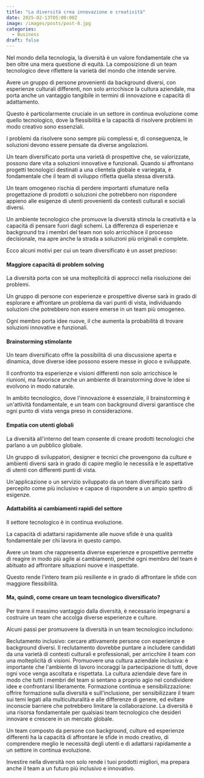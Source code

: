 ```yaml
---
title: "La diversità crea innovazione e creatività"
date: 2025-02-13T05:00:00Z
image: /images/posts/post-8.jpg
categories: 
  - Business
draft: false
---
```


Nel mondo della tecnologia, la diversità è un valore fondamentale che va ben oltre una mera questione di equità. La composizione di un team tecnologico deve riflettere la varietà del mondo che intende servire.

Avere un gruppo di persone provenienti da background diversi, con esperienze culturali differenti, non solo arricchisce la cultura aziendale, ma porta anche un vantaggio tangibile in termini di innovazione e capacità di adattamento.

Questo è particolarmente cruciale in un settore in continua evoluzione come quello tecnologico, dove la flessibilità e la capacità di risolvere problemi in modo creativo sono essenziali.

I problemi da risolvere sono sempre più complessi e, di conseguenza, le soluzioni devono essere pensate da diverse angolazioni.

Un team diversificato porta una varietà di prospettive che, se valorizzate, possono dare vita a soluzioni innovative e funzionali. Quando si affrontano progetti tecnologici destinati a una clientela globale e variegata, è fondamentale che il team di sviluppo rifletta quella stessa diversità.

Un team omogeneo rischia di perdere importanti sfumature nella progettazione di prodotti o soluzioni che potrebbero non rispondere appieno alle esigenze di utenti provenienti da contesti culturali e sociali diversi.

Un ambiente tecnologico che promuove la diversità stimola la creatività e la capacità di pensare fuori dagli schemi. La differenza di esperienze e background tra i membri del team non solo arricchisce il processo decisionale, ma apre anche la strada a soluzioni più originali e complete.

Ecco alcuni motivi per cui un team diversificato è un asset prezioso:

#### Maggiore capacità di problem solving
La diversità porta con sé una molteplicità di approcci nella risoluzione dei problemi.

Un gruppo di persone con esperienze e prospettive diverse sarà in grado di esplorare e affrontare un problema da vari punti di vista, individuando soluzioni che potrebbero non essere emerse in un team più omogeneo.

Ogni membro porta idee nuove, il che aumenta la probabilità di trovare soluzioni innovative e funzionali.

#### Brainstorming stimolante
Un team diversificato offre la possibilità di una discussione aperta e dinamica, dove diverse idee possono essere messe in gioco e sviluppate.

Il confronto tra esperienze e visioni differenti non solo arricchisce le riunioni, ma favorisce anche un ambiente di brainstorming dove le idee si evolvono in modo naturale.

In ambito tecnologico, dove l'innovazione è essenziale, il brainstorming è un'attività fondamentale, e un team con background diversi garantisce che ogni punto di vista venga preso in considerazione.

#### Empatia con utenti globali
La diversità all'interno del team consente di creare prodotti tecnologici che parlano a un pubblico globale.

Un gruppo di sviluppatori, designer e tecnici che provengono da culture e ambienti diversi sarà in grado di capire meglio le necessità e le aspettative di utenti con differenti punti di vista.

Un'applicazione o un servizio sviluppato da un team diversificato sarà percepito come più inclusivo e capace di rispondere a un ampio spettro di esigenze.

#### Adattabilità ai cambiamenti rapidi del settore
Il settore tecnologico è in continua evoluzione.

La capacità di adattarsi rapidamente alle nuove sfide è una qualità fondamentale per chi lavora in questo campo.

Avere un team che rappresenta diverse esperienze e prospettive permette di reagire in modo più agile ai cambiamenti, perché ogni membro del team è abituato ad affrontare situazioni nuove e inaspettate.

Questo rende l'intero team più resiliente e in grado di affrontare le sfide con maggiore flessibilità.

#### Ma, quindi, come creare un team tecnologico diversificato?
Per trarre il massimo vantaggio dalla diversità, è necessario impegnarsi a costruire un team che accolga diverse esperienze e culture.

Alcuni passi per promuovere la diversità in un team tecnologico includono:

Reclutamento inclusivo: cercare attivamente persone con esperienze e background diversi. Il reclutamento dovrebbe puntare a includere candidati da una varietà di contesti culturali e professionali, per arricchire il team con una molteplicità di visioni.
Promuovere una cultura aziendale inclusiva: è importante che l'ambiente di lavoro incoraggi la partecipazione di tutti, dove ogni voce venga ascoltata e rispettata. La cultura aziendale deve fare in modo che tutti i membri del team si sentano a proprio agio nel condividere idee e confrontarsi liberamente.
Formazione continua e sensibilizzazione: offrire formazione sulla diversità e sull'inclusione, per sensibilizzare il team sui temi legati alla multiculturalità e alle differenze di genere, ed evitare inconscie barriere che potrebbero limitare la collaborazione.
La diversità è una risorsa fondamentale per qualsiasi team tecnologico che desideri innovare e crescere in un mercato globale.

Un team composto da persone con background, culture ed esperienze differenti ha la capacità di affrontare le sfide in modo creativo, di comprendere meglio le necessità degli utenti e di adattarsi rapidamente a un settore in continua evoluzione.

Investire nella diversità non solo rende i tuoi prodotti migliori, ma prepara anche il team a un futuro più inclusivo e innovativo.